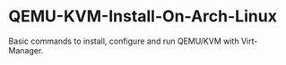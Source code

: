 # QEMU-KVM-Install-On-Arch-Linux
Basic commands to install, configure and run QEMU/KVM with Virt-Manager.

